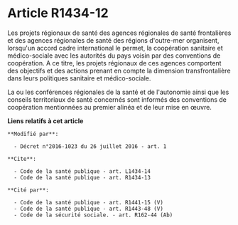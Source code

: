 # Article R1434-12

Les projets régionaux de santé des agences régionales de santé frontalières et des agences régionales de santé des régions
d'outre-mer organisent, lorsqu'un accord cadre international le permet, la coopération sanitaire et médico-sociale avec les
autorités du pays voisin par des conventions de coopération. A ce titre, les projets régionaux de ces agences comportent des
objectifs et des actions prenant en compte la dimension transfrontalière dans leurs politiques sanitaire et médico-sociale. 

La ou les conférences régionales de la santé et de l'autonomie ainsi que les conseils territoriaux de santé concernés sont
informés des conventions de coopération mentionnées au premier alinéa et de leur mise en œuvre.

**Liens relatifs à cet article**

	**Modifié par**:

	  - Décret n°2016-1023 du 26 juillet 2016 - art. 1

	**Cite**:

	  - Code de la santé publique - art. L1434-14
	  - Code de la santé publique - art. R1434-13

	**Cité par**:

	  - Code de la santé publique - art. R1441-15 (V)
	  - Code de la santé publique - art. R1443-48 (V)
	  - Code de la sécurité sociale. - art. R162-44 (Ab)
